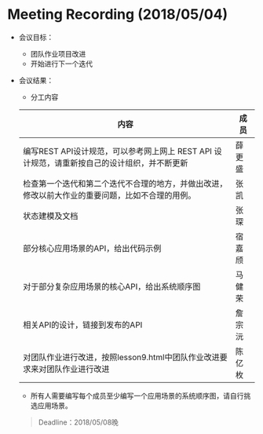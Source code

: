 # Meeting Recording (2018/05/04)

- 会议目标：

  - 团队作业项目改进
  - 开始进行下一个迭代

- 会议结果：

  - 分工内容

  | 内容                                                         | 成员   |
  | ------------------------------------------------------------ | ------ |
  |  编写REST API设计规范，可以参考网上网上 REST API 设计规范，请重新按自己的设计组织，并不断更新                                               | 薛更盛 |
  | 检查第一个迭代和第二个迭代不合理的地方，并做出改进，修改以前大作业的重要问题，比如不合理的用例。                                         | 张凯   |
  | 状态建模及文档                                                 | 张琛   |
  | 部分核心应用场景的API，给出代码示例 | 宿嘉颀 |
  | 对于部分复杂应用场景的核心API，给出系统顺序图 | 马健荣 |
  | 相关API的设计，链接到发布的API                              | 詹宗沅 |
  | 对团队作业进行改进，按照lesson9.html中团队作业改进要求来对团队作业进行改进                                              | 陈亿枚 |
  - 所有人需要编写每个成员至少编写一个应用场景的系统顺序图，请自行挑选应用场景。
  

  > Deadline：2018/05/08晚